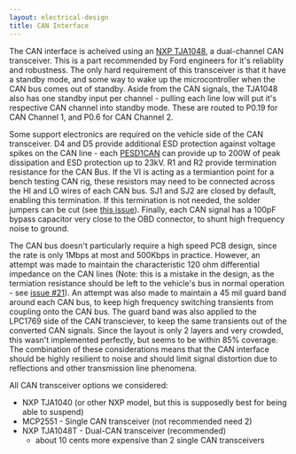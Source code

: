```yaml
---
layout: electrical-design
title: CAN Interface
---
```


The CAN interface is acheived using an [NXP
TJA1048](http://www.nxp.com/documents/data_sheet/TJA1048.pdf), a dual-channel
CAN transceiver. This is a part recommended by Ford engineers for it's
reliablity and robustness. The only hard requirement of this transceiver is
that it have a standby mode, and some way to wake up the microcontroller when
the CAN bus comes out of standby. Aside from the CAN signals, the TJA1048 also
has one standby input per channel - pulling each line low will put it's
respective CAN channel into standby mode. These are routed to P0.19 for CAN
Channel 1, and P0.6 for CAN Channel 2.

Some support electronics are required on the vehicle side of the CAN
transceiver. D4 and D5 provide additional ESD protection against voltage spikes
on the CAN line - each
[PESD1CAN](http://www.nxp.com/documents/data_sheet/PESD1CAN.pdf) can provide up
to 200W of peak dissipation and ESD protection up to 23kV. R1 and R2 provide
termination resistance for the CAN Bus. If the VI is acting as a termiantion
point for a bench testing CAN rig, these resistors may need to be connected
across the HI and LO wires of each CAN bus. SJ1 and SJ2 are closed by default,
enabling this termination. If this termination is not needed, the solder jumpers
can be cut (see [this issue](https://github.com/openxc/reference-vi/issues/9)).
Finally, each CAN signal has a 100pF bypass capacitor very close to the OBD
connector, to shunt high frequency noise to ground.

The CAN bus doesn't particularly require a high speed PCB design, since the rate
is only 1Mbps at most and 500Kbps in practice. However, an attempt was made to
maintain the characteristic 120 ohm differential impedance on the CAN lines
(Note: this is a mistake in the design, as the termiation resistance should be
left to the vehicle's bus in normal operation - see [issue
#21](https://github.com/openxc/reference-vi/issues/21)). An
attempt was also made to maintain a 45 mil guard band around each CAN bus, to
keep high frequency switching transients from coupling onto the CAN bus. The
guard band was also applied to the LPC1769 side of the CAN transciever, to keep
the same transients out of the converted CAN signals. Since the layout is only 2
layers and very crowded, this wasn't implemented perfectly, but seems to be
within 85% coverage. The combination of these considerations means that the CAN
interface should be highly resilient to noise and should limit signal distortion
due to reflections and other transmission line phenomena.

All CAN transceiver options we considered:

* NXP TJA1040 (or other NXP model, but this is supposedly best for being able to
  suspend)
* MCP2551 - Single CAN transceiver (not recommended need 2)
* NXP TJA1048T - Dual-CAN transceiver (recommended)
  * about 10 cents more expensive than 2 single CAN transceivers
